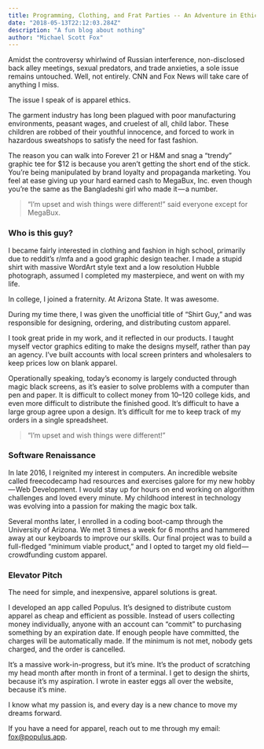 ```yaml
---
title: Programming, Clothing, and Frat Parties -- An Adventure in Ethics
date: "2018-05-13T22:12:03.284Z"
description: "A fun blog about nothing"
author: "Michael Scott Fox"
---
```



Amidst the controversy whirlwind of Russian interference, non-disclosed back alley meetings, sexual predators, and trade anxieties, a sole issue remains untouched.
Well, not entirely. CNN and Fox News will take care of anything I miss.

The issue I speak of is apparel ethics.

The garment industry has long been plagued with poor manufacturing environments, peasant wages, and cruelest of all, child labor. These children are robbed of their youthful innocence, and forced to work in hazardous sweatshops to satisfy the need for fast fashion.

The reason you can walk into Forever 21 or H&M and snag a “trendy” graphic tee for $12 is because you aren’t getting the short end of the stick. You’re being manipulated by brand loyalty and propaganda marketing. You feel at ease giving up your hard earned cash to MegaBux, Inc. even though you’re the same as the Bangladeshi girl who made it — a number.

>“I’m upset and wish things were different!” said everyone except for MegaBux.

### Who is this guy?

I became fairly interested in clothing and fashion in high school, primarily due to reddit’s r/mfa and a good graphic design teacher. I made a stupid shirt with massive WordArt style text and a low resolution Hubble photograph, assumed I completed my masterpiece, and went on with my life.

In college, I joined a fraternity. At Arizona State. It was awesome.

During my time there, I was given the unofficial title of “Shirt Guy,” and was responsible for designing, ordering, and distributing custom apparel.

I took great pride in my work, and it reflected in our products. I taught myself vector graphics editing to make the designs myself, rather than pay an agency. I’ve built accounts with local screen printers and wholesalers to keep prices low on blank apparel.

Operationally speaking, today’s economy is largely conducted through magic black screens, as it’s easier to solve problems with a computer than pen and paper. It is difficult to collect money from 10–120 college kids, and even more difficult to distribute the finished good. It’s difficult to have a large group agree upon a design. It’s difficult for me to keep track of my orders in a single spreadsheet.

>“I’m upset and wish things were different!”

### Software Renaissance
In late 2016, I reignited my interest in computers. An incredible website called freecodecamp had resources and exercises galore for my new hobby — Web Development. I would stay up for hours on end working on algorithm challenges and loved every minute. My childhood interest in technology was evolving into a passion for making the magic box talk.

Several months later, I enrolled in a coding boot-camp through the University of Arizona. We met 3 times a week for 6 months and hammered away at our keyboards to improve our skills. Our final project was to build a full-fledged “minimum viable product,” and I opted to target my old field — crowdfunding custom apparel.

### Elevator Pitch
The need for simple, and inexpensive, apparel solutions is great.

I developed an app called Populus. It’s designed to distribute custom apparel as cheap and efficient as possible. Instead of users collecting money individually, anyone with an account can “commit” to purchasing something by an expiration date. If enough people have committed, the charges will be automatically made. If the minimum is not met, nobody gets charged, and the order is cancelled.

It’s a massive work-in-progress, but it’s mine. It’s the product of scratching my head month after month in front of a terminal. I get to design the shirts, because it’s my aspiration. I wrote in easter eggs all over the website, because it’s mine. 

I know what my passion is, and every day is a new chance to move my dreams forward.

If you have a need for apparel, reach out to me through my email: fox@populus.app.